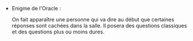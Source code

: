 - Enigme de l'Oracle :
  
  On fait apparaître une personne qui va dire au début que certaines réponses sont cachées dans la salle.
  Il posera des questions classiques et des questions plus ou moins dures.
